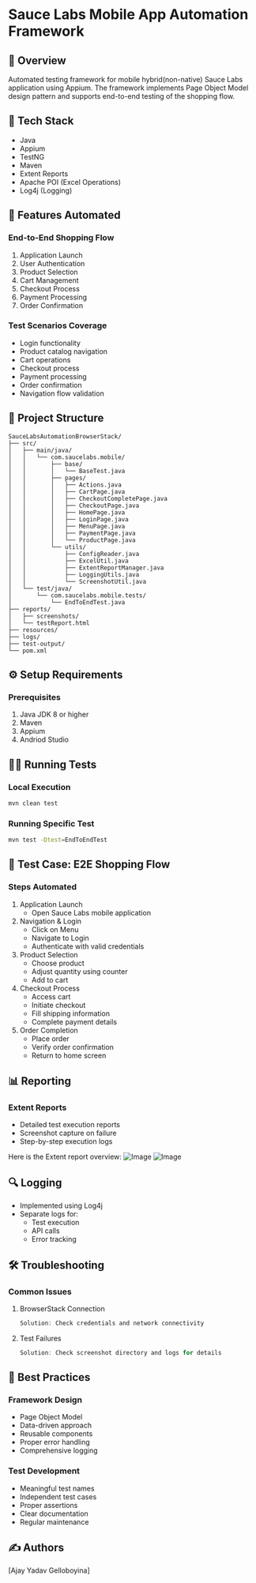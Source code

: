 # Sauce Labs Mobile App Automation Framework

## 📱 Overview
Automated testing framework for mobile hybrid(non-native) Sauce Labs application using Appium. The framework implements Page Object Model design pattern and supports end-to-end testing of the shopping flow.

## 🚀 Tech Stack
- Java
- Appium
- TestNG
- Maven
- Extent Reports
- Apache POI (Excel Operations)
- Log4j (Logging)

## 🧰 Features Automated

### End-to-End Shopping Flow
1. Application Launch
2. User Authentication
3. Product Selection
4. Cart Management
5. Checkout Process
6. Payment Processing
7. Order Confirmation

### Test Scenarios Coverage
- Login functionality
- Product catalog navigation
- Cart operations
- Checkout process
- Payment processing
- Order confirmation
- Navigation flow validation

## 📁 Project Structure
```
SauceLabsAutomationBrowserStack/
├── src/
│   ├── main/java/
│   │   └── com.saucelabs.mobile/
│   │       ├── base/
│   │       │   └── BaseTest.java
│   │       ├── pages/
│   │       │   ├── Actions.java
│   │       │   ├── CartPage.java
│   │       │   ├── CheckoutCompletePage.java
│   │       │   ├── CheckoutPage.java
│   │       │   ├── HomePage.java
│   │       │   ├── LoginPage.java
│   │       │   ├── MenuPage.java
│   │       │   ├── PaymentPage.java
│   │       │   └── ProductPage.java
│   │       └── utils/
│   │           ├── ConfigReader.java
│   │           ├── ExcelUtil.java
│   │           ├── ExtentReportManager.java
│   │           ├── LoggingUtils.java
│   │           └── ScreenshotUtil.java
│   └── test/java/
│       └── com.saucelabs.mobile.tests/
│           └── EndToEndTest.java
├── reports/
│   ├── screenshots/
│   └── testReport.html
├── resources/
├── logs/
├── test-output/
└── pom.xml
```

## ⚙️ Setup Requirements

### Prerequisites
1. Java JDK 8 or higher
2. Maven
3. Appium
4. Andriod Studio


## 🏃‍♂️ Running Tests

### Local Execution
```bash
mvn clean test
```

### Running Specific Test
```bash
mvn test -Dtest=EndToEndTest
```

## 📝 Test Case: E2E Shopping Flow

### Steps Automated
1. Application Launch
   - Open Sauce Labs mobile application
2. Navigation & Login
   - Click on Menu
   - Navigate to Login
   - Authenticate with valid credentials
3. Product Selection
   - Choose product
   - Adjust quantity using counter
   - Add to cart
4. Checkout Process
   - Access cart
   - Initiate checkout
   - Fill shipping information
   - Complete payment details
5. Order Completion
   - Place order
   - Verify order confirmation
   - Return to home screen

## 📊 Reporting

### Extent Reports
- Detailed test execution reports
- Screenshot capture on failure
- Step-by-step execution logs

Here is the Extent report overview:
![Image](https://github.com/user-attachments/assets/df45b687-a6c4-4215-9532-8debf4eaba2b)
![Image](https://github.com/user-attachments/assets/d9c24ea2-1512-4ae1-a78b-210d8d004c8d)


## 🔍 Logging
- Implemented using Log4j
- Separate logs for:
  - Test execution
  - API calls
  - Error tracking

## 🛠️ Troubleshooting

### Common Issues
1. BrowserStack Connection
   ```java
   Solution: Check credentials and network connectivity
   ```

2. Test Failures
   ```java
   Solution: Check screenshot directory and logs for details
   ```

## 📖 Best Practices

### Framework Design
- Page Object Model
- Data-driven approach
- Reusable components
- Proper error handling
- Comprehensive logging

### Test Development
- Meaningful test names
- Independent test cases
- Proper assertions
- Clear documentation
- Regular maintenance


## ✍️ Authors
[Ajay Yadav Gelloboyina]

